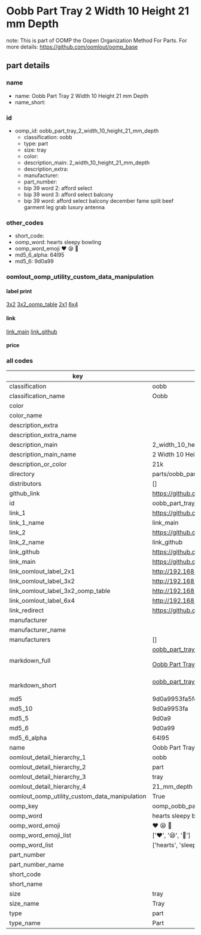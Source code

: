 # Oobb Part Tray 2 Width 10 Height 21 mm Depth  

note: This is part of OOMP the Oopen Organization Method For Parts. For more details: https://github.com/oomlout/oomp_base

##  part details
  







### name
* name: Oobb Part Tray 2 Width 10 Height 21 mm Depth
* name_short: 
### id
* oomp_id: oobb_part_tray_2_width_10_height_21_mm_depth
  * classification: oobb
  * type: part
  * size: tray
  * color: 
  * description_main: 2_width_10_height_21_mm_depth
  * description_extra: 
  * manufacturer: 
  * part_number: 
  * bip 39 word 2: afford select
  * bip 39 word 3: afford select balcony
  * bip 39 word: afford select balcony december fame split beef garment leg grab luxury antenna

### other_codes
* short_code: 
* oomp_word: hearts sleepy bowling
* oomp_word_emoji :hearts: :sleepy: :bowling:
* md5_6_alpha: 64l95
* md5_6: 9d0a99






### oomlout_oomp_utility_custom_data_manipulation
#### label print
[3x2](http://192.168.1.245:1112/?label=oomp%2064l95)
[3x2_oomp_table](http://192.168.1.108:1112/?label=oomp%2064l95)
[2x1](http://192.168.1.242:1112/?label=oomp%2064l95)
[6x4](http://192.168.1.55:1112/?label=oomp%2064l95)    

#### link

[link_main](https://github.com/oomlout/oomlout_oomp_version_1_messy/tree/main/parts/oobb_part_tray_2_width_10_height_21_mm_depth) [link_github](https://github.com/oomlout/oomlout_oomp_version_1_messy/tree/main/parts/oobb_part_tray_2_width_10_height_21_mm_depth)                             

#### price







### all codes 
| key | value |  
| --- | --- |  
| classification | oobb |  
| classification_name | Oobb |  
| color |  |  
| color_name |  |  
| description_extra |  |  
| description_extra_name |  |  
| description_main | 2_width_10_height_21_mm_depth |  
| description_main_name | 2 Width 10 Height 21 mm Depth |  
| description_or_color | 21k |  
| directory | parts/oobb_part_tray_2_width_10_height_21_mm_depth |  
| distributors | [] |  
| github_link | https://github.com/oomlout/oomlout_oomp_part_src/tree/main/parts/oobb_part_tray_2_width_10_height_21_mm_depth |  
| id | oobb_part_tray_2_width_10_height_21_mm_depth |  
| link_1 | https://github.com/oomlout/oomlout_oomp_version_1_messy/tree/main/parts/oobb_part_tray_2_width_10_height_21_mm_depth |  
| link_1_name | link_main |  
| link_2 | https://github.com/oomlout/oomlout_oomp_version_1_messy/tree/main/parts/oobb_part_tray_2_width_10_height_21_mm_depth |  
| link_2_name | link_github |  
| link_github | https://github.com/oomlout/oomlout_oomp_version_1_messy/tree/main/parts/oobb_part_tray_2_width_10_height_21_mm_depth |  
| link_main | https://github.com/oomlout/oomlout_oomp_version_1_messy/tree/main/parts/oobb_part_tray_2_width_10_height_21_mm_depth |  
| link_oomlout_label_2x1 | http://192.168.1.242:1112/?label=oomp%2064l95 |  
| link_oomlout_label_3x2 | http://192.168.1.245:1112/?label=oomp%2064l95 |  
| link_oomlout_label_3x2_oomp_table | http://192.168.1.108:1112/?label=oomp%2064l95 |  
| link_oomlout_label_6x4 | http://192.168.1.55:1112/?label=oomp%2064l95 |  
| link_redirect | https://github.com/oomlout/oomlout_oomp_version_1_messy/tree/main/parts/oobb_part_tray_2_width_10_height_21_mm_depth |  
| manufacturer |  |  
| manufacturer_name |  |  
| manufacturers | [] |  
| markdown_full | [oobb_part_tray_2_width_10_height_21_mm_depth](none)<br>[](none)<br>[Oobb Part Tray 2 Width 10 Height 21 Mm Depth](none)<br><br> |  
| markdown_short | [oobb_part_tray_2_width_10_height_21_mm_depth](none)<br><br> |  
| md5 | 9d0a9953fa5fe28348a9338a23b0d023 |  
| md5_10 | 9d0a9953fa |  
| md5_5 | 9d0a9 |  
| md5_6 | 9d0a99 |  
| md5_6_alpha | 64l95 |  
| name | Oobb Part Tray 2 Width 10 Height 21 mm Depth |  
| oomlout_detail_hierarchy_1 | oobb |  
| oomlout_detail_hierarchy_2 | part |  
| oomlout_detail_hierarchy_3 | tray |  
| oomlout_detail_hierarchy_4 | 21_mm_depth |  
| oomlout_oomp_utility_custom_data_manipulation | True |  
| oomp_key | oomp_oobb_part_tray_2_width_10_height_21_mm_depth |  
| oomp_word | hearts sleepy bowling |  
| oomp_word_emoji | :hearts: :sleepy: :bowling: |  
| oomp_word_emoji_list | [':hearts:', ':sleepy:', ':bowling:'] |  
| oomp_word_list | ['hearts', 'sleepy', 'bowling'] |  
| part_number |  |  
| part_number_name |  |  
| short_code |  |  
| short_name |  |  
| size | tray |  
| size_name | Tray |  
| type | part |  
| type_name | Part |  
